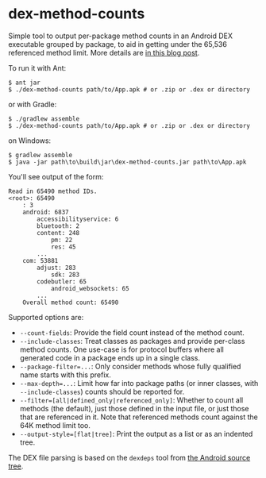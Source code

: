 # dex-method-counts

Simple tool to output per-package method counts in an Android DEX executable grouped by package, to aid in getting under the 65,536 referenced method limit. More details are [in this blog post](http://blog.persistent.info/2014/05/per-package-method-counts-for-androids.html).

To run it with Ant:

    $ ant jar
    $ ./dex-method-counts path/to/App.apk # or .zip or .dex or directory

or with Gradle:

    $ ./gradlew assemble
    $ ./dex-method-counts path/to/App.apk # or .zip or .dex or directory

on Windows:

    $ gradlew assemble
    $ java -jar path\to\build\jar\dex-method-counts.jar path\to\App.apk

You'll see output of the form:

    Read in 65490 method IDs.
    <root>: 65490
        : 3
        android: 6837
            accessibilityservice: 6
            bluetooth: 2
            content: 248
                pm: 22
                res: 45
            ...
        com: 53881
            adjust: 283
                sdk: 283
            codebutler: 65
                android_websockets: 65
            ...
        Overall method count: 65490

Supported options are:

* `--count-fields`: Provide the field count instead of the method count.
* `--include-classes`: Treat classes as packages and provide per-class method counts. One use-case is for protocol buffers where all generated code in a package ends up in a single class.
* `--package-filter=...`: Only consider methods whose fully qualified name starts with this prefix.
* `--max-depth=...`: Limit how far into package paths (or inner classes, with `--include-classes`) counts should be reported for.
* `--filter=[all|defined_only|referenced_only]`: Whether to count all methods (the default), just those defined in the input file, or just those that are referenced in it. Note that referenced methods count against the 64K method limit too.
* `--output-style=[flat|tree]`: Print the output as a list or as an indented tree.

The DEX file parsing is based on the `dexdeps` tool from
[the Android source tree](https://android.googlesource.com/platform/dalvik.git/+/master/tools/dexdeps/).
